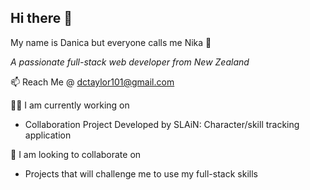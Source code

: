 ## Hi there 👋 

My name is Danica but everyone calls me Nika 🙂

*A passionate full-stack web developer from New Zealand*

📫 Reach Me @ dctaylor101@gmail.com

👩‍💻 I am currently working on
- Collaboration Project Developed by SLAiN: Character/skill tracking application

👯 I am looking to collaborate on
- Projects that will challenge me to use my full-stack skills



  

<!--
**danica-taylor/danica-taylor** is a ✨ _special_ ✨ repository because its `README.md` (this file) appears on your GitHub profile.

Here are some ideas to get you started:

- 🔭 I’m currently working on ...
- 🌱 I’m currently learning ...
- 👯 I’m looking to collaborate on ...
- 🤔 I’m looking for help with ...
- 💬 Ask me about ...
- 📫 How to reach me: ...
- 😄 Pronouns: ...
- ⚡ Fun fact: ...
-->
